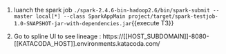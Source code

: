 1.  luanch the spark job `./spark-2.4.6-bin-hadoop2.6/bin/spark-submit --master local[*] --class SparkAppMain project/target/spark-testjob-1.0-SNAPSHOT-jar-with-dependencies.jar`{{execute T3}}

2. Go to spline UI to see lineage : https://[[HOST_SUBDOMAIN]]-8080-[[KATACODA_HOST]].environments.katacoda.com/
